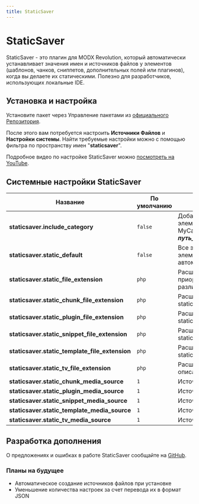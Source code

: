 ```yaml
---
title: StaticSaver
---
```

# StaticSaver

StaticSaver - это плагин для MODX Revolution, который автоматически устанавливает значения имен и источников файлов у элементов (шаблонов, чанков, сниппетов, дополнительных полей или плагинов), когда вы делаете их статическими. Полезно для разработчиков, использующих локальные IDE.

## Установка и настройка

Установите пакет через Управление пакетами из [официального Репозитория](http://modx.com/extras/package/staticsaver).

После этого вам потребуется настроить **Источники Файлов** и **Настройки системы**. Найти требуемые настройки можно с помощью фильтра по пространству имен "**staticsaver**".

Подробное видео по настройке StaticSaver можно [посмотреть на YouTube](http://www.youtube.com/watch?v=l3ObHPfFKTM).

## Системные настройки StaticSaver

| Название                                       | По умолчанию | Описание                                                                                                                                                                             |
| ---------------------------------------------- | ------------ | ------------------------------------------------------------------------------------------------------------------------------------------------------------------------------------ |
| **staticsaver.include_category**               | `false`      | Добавляет папку с именем категории в путь до элемента. Например, Сниппет MySnippet в категории MyCategory будет находиться в ***путь_до_источника_файлов/MyCategory/MySnippet.php*** |
| **staticsaver.static_default**                 | `false`      | Все элементы при открытии формы редактирования элемента устанавливаются статическими автоматически.                                                                                  |
| **staticsaver.static_file_extension**          | `php`        | Расширение файла всех элементов. Имеет высший приоритет. Установите пустое значение, чтобы настроить различные расширения для разных элементов.                                      |
| **staticsaver.static_chunk_file_extension**    | `php`        | Расширение файлов чанков. См. описание static_file_extension.                                                                                                                        |
| **staticsaver.static_plugin_file_extension**   | `php`        | Расширение файлов плагинов. См. описание static_file_extension.                                                                                                                      |
| **staticsaver.static_snippet_file_extension**  | `php`        | Расширение файлов сниппетов. См. описание static_file_extension.                                                                                                                     |
| **staticsaver.static_template_file_extension** | `php`        | Расширение файлов шаблонов. См. описание static_file_extension.                                                                                                                      |
| **staticsaver.static_tv_file_extension**       | `php`        | Расширение файлов дополнительных полей. См. описание static_file_extension.                                                                                                          |
| **staticsaver.static_chunk_media_source**      | `1`          | Источник файлов чанков.                                                                                                                                                              |
| **staticsaver.static_plugin_media_source**     | `1`          | Источник файлов плагинов.                                                                                                                                                            |
| **staticsaver.static_snippet_media_source**    | `1`          | Источник файлов сниппетов.                                                                                                                                                           |
| **staticsaver.static_template_media_source**   | `1`          | Источник файлов шаблонов.                                                                                                                                                            |
| **staticsaver.static_tv_media_source**         | `1`          | Источник файлов дополнительных полей.                                                                                                                                                |

## Разработка дополнения

О предложениях и ошибках в работе StaticSaver сообщайте на [GitHub](https://github.com/argnist/StaticSaver/issues/).

### Планы на будущее

- Автоматическое создание источников файлов при установке
- Уменьшение количества настроек за счет перевода их в формат JSON
